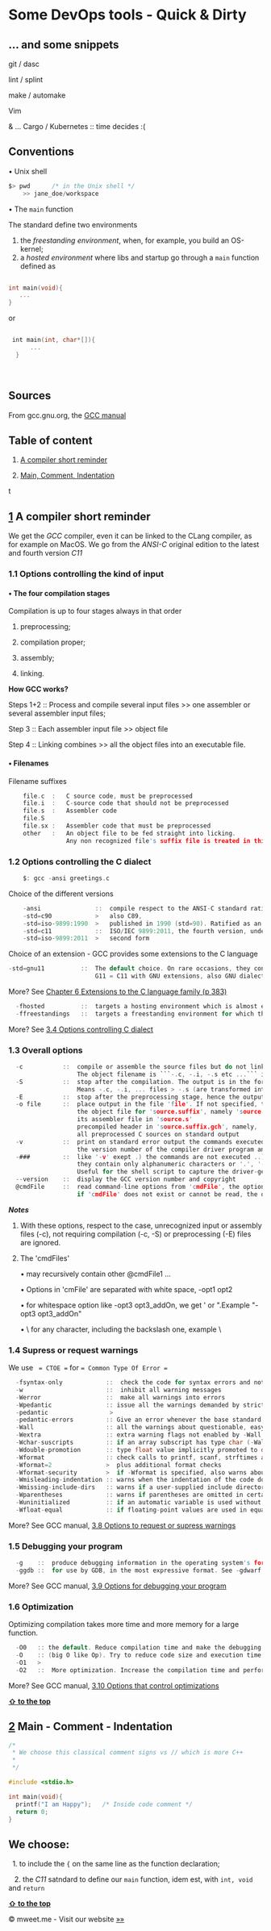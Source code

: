 # Some DevOps tools - Quick & Dirty
## ... and some snippets


git / dasc

lint / splint

make / automake

Vim



& ... Cargo / Kubernetes :: time decides :(


## Conventions

• Unix shell
```c
$> pwd      /* in the Unix shell */
	>> jane_doe/workspace
```

• The ```main``` function

The standard define two environments
  1. the *freestanding environment*, when, for example, you build an OS-kernel;
  2. a *hosted environment* where libs and startup go through a ```main``` function defined as
 ```c
 
 int main(void){
 	...
}
 
 ```
 
 or
 
  
  ```c
  
  int main(int, char*[]){
		...
	}
  
  ```
  
  
  
  
## Sources

From gcc.gnu.org, the [GCC manual](https://gcc.gnu.org/onlinedocs/)




<a name="table-of-content"></a>
## Table of content

1. [A compiler short reminder](#compiler-short-reminder)

3. [Main, Comment, Indentation](#main-comment-indentation)

t



<a name="1"></a><a name="compiler-short-reminder"></a>
## [1](#compiler-short-reminder) A compiler short reminder



We get the *GCC* compiler, even it can be linked to the CLang compiler, as for example on MacOS. We go from the *ANSI-C* original edition to the latest and fourth version *C11*

### 1.1 Options controlling the kind of input

#### • The four compilation stages

Compilation is up to four stages always in that order

1. preprocessing;

2. compilation proper;

3. assembly;

4. linking.

__How GCC works?__

Steps	1+2  ::  Process and compile several input files	>>	one assembler or several assembler input files;
														      
Step	3    ::  Each assembler input file			>>	object file

Step	4    ::  Linking combines				>>	all the object files into an executable file.


#### • Filenames

Filename suffixes
```c
	file.c	:	C source code, must be preprocessed
	file.i	:	C-source code that should not be preprocessed
	file.s	:	Assembler code
	file.S
	file.sx	:	Assembler code that must be preprocessed
	other	:	An object file to be fed straight into licking.
			    Any non recognized file's suffix file is treated in this manner.
```



### 1.2 Options controlling the C dialect
```c
	$: gcc -ansi greetings.c
```
Choice of the different versions
```c
	-ansi               ::  compile respect to the ANSI-C standard ratified in 1989. Gets three different writings forms
	-std=c90            >   also C89,
	-std=iso-9899:1990  >   published in 1990 (std=90). Ratified as an ISO standard (ISO/IEC 9899:1990)
	-std=c11            ::  ISO/IEC 9899:2011, the fourth version, under two different forms
	-std=iso-9899:2011  >   second form
```

Choice of an extension - GCC provides some extensions to the C language
```c
-std=gnu11          ::  The default choice. On rare occasions, they conflict with the C standard.
                        G11 = C11 with GNU extensions, also GNU dialect of C11
```

More? See [Chapter 6 Extensions to the C language family (p 383)](https://gcc.gnu.org/onlinedocs/gcc-6.3.0/gcc/index.html#toc_C-Extensions)

```c
  -fhosted          ::  targets a hosting environment which is almost everything except a kernel
  -ffreestandings   ::  targets a freestanding environment for which the most obvious example is an OS kernel
```

More? See [3.4 Options controlling C dialect](https://gcc.gnu.org/onlinedocs/gcc-6.3.0/gcc/C-Dialect-Options.html#C-Dialect-Options)



### 1.3 Overall options
```c
  -c           ::  compile or assemble the source files but do not link them
                   The object filename is ```-.c, -.i, -.s etc ...``` into an ```-.o ``` filename
  -S           ::  stop after the compilation. The output is in the form of an assembler code file.
                   Means -.c, -.i, ... files > -.s (are transformed into a .s file)
  -E           ::  stop after the preprocessing stage, hence the output is a preprocessed file sent to the std output
  -o file      ::  place output in the file 'file'. If not specified, the default is to put an executable in 'a.out',
                   the object file for 'source.suffix', namely 'source.c', in 'source.o'
                   its assembler file in 'source.s'
                   precompiled header in 'source.suffix.gch', namely, 'source.c.gch'
                   all preprocessed C sources on standard output
  -v           ::  print on standard error output the commands executed to run the stages of compilation and also
                   the version number of the compiler driver program and of the preprocessor and the compiler proper
  -###         ::  like '-v' exept .) the commands are not executed ..) arguments are quoted unless
                   they contain only alphanumeric characters or '.', '-', '/', '_'
                   Useful for the shell script to capture the driver-generated command lines
  --version    ::  display the GCC version number and copyright
  @cmdFile     ::  read command-line options from 'cmdFile', the options are read in place of the originals
                   if 'cmdFile' does not exist or cannot be read, the options receive a litteral treatment
```

**_Notes_**

1. With these options, respect to the case, unrecognized input or assembly files (-c), not requiring compilation (-c, -S) or preprocessing (-E) files are ignored.

2. The 'cmdFiles'

    • may recursively contain other @cmdFile1 ...
   
    • Options in 'cmFile' are separated with white space, -opt1 opt2
   
    • for whitespace option like -opt3 opt3_addOn, we get ' or ".Example "-opt3 opt3_addOn" 
   
    • \ for any character, including the backslash one, example \\
   


### 1.4 Supress or request warnings

We use ``` = CTOE =``` for ``` = Common Type Of Error = ```

```c
  -fsyntax-only            ::  check the code for syntax errors and nothing else
  -w                       ::  inhibit all warning messages
  -Werror                  ::  make all warnings into errors
  -Wpedantic               :: issue all the warnings demanded by strict ISO-C
  -pedantic                 >
  -pedantic-errors         :: Give an error whenever the base standard requires a diagnostic
  -Wall                    :: all the warnings about questionable, easy to avoid constructions, including the macros
  -Wextra                  :: extra warning flags not enabled by -Wall
  -Wchar-suscripts         :: if an array subscript has type char (-Wall). =CTOE=
  -Wdouble-promotion       :: type float value implicitly promoted to double (much more expensive)
  -Wformat                 :: check calls to printf, scanf, strftimes and all format families ...etc to be sure the supplied arguments types are appropriate to the format string specified
  -Wformat=2               >  plus additional format checks
  -Wformat-security        >  if -Wformat is specified, also warns about uses of format functions that represent possible security problems
  -Wmisleading-indentation :: warns when the indentation of the code does not reflect the block structure
  -Wmissing-include-dirs   :: warns if a user-supplied include directory does not exist
  -Wparentheses            :: warns if parentheses are omitted in certain contexts
  -Wuninitialized          :: if an automatic variable is used without first being initialized
  -Wfloat-equal            :: if floating-point values are used in equality comparisons
```

More? See GCC manual, [3.8 Options to request or supress warnings](https://gcc.gnu.org/onlinedocs/gcc-6.3.0/gcc/Warning-Options.html#Warning-Options)


### 1.5 Debugging your program

```c
  -g    ::  produce debugging information in the operating system's format (stabs, COFF, XCOFF, DWARF). GDB can work with this information
  -ggdb ::  for use by GDB, in the most expressive format. See -gdwarf -gstabs
```

More? See GCC manual, [3.9 Options for debugging your program](https://gcc.gnu.org/onlinedocs/gcc-6.3.0/gcc/Debugging-Options.html#Debugging-Options)



### 1.6 Optimization

Optimizing compilation takes more time and more memory for a large function.

```c
  -O0   :: the default. Reduce compilation time and make the debugging produce the expected results
  -O    :: (big O like Op). Try to reduce code size and execution time, quickly and simply
  -O1   >
  -O2   ::  More optimization. Increase the compilation time and performance of the generated code.
```
More? See GCC manual, [3.10 Options that control optimizations](https://gcc.gnu.org/onlinedocs/gcc-6.3.0/gcc/Optimize-Options.html#Optimize-Options)

**[ &#8679; to the top](#table-of-content)**


<a name="2"></a><a name="main-comment-indentation"></a>
## [2](#main-comment-indentation) Main - Comment - Indentation

```c
/*
 * We choose this classical comment signs vs // which is more C++
 *
 */

#include <stdio.h>

int main(void){
  printf("I am Happy");   /* Inside code comment */
  return 0;
}
```

## We choose:

   1. to include the ``` { ``` on the same line as the function declaration;
   
   2. the *C11* satndard to define our ```main``` function, idem est, with ```int, void``` and ```return```
    
   
    
    
**[ &#8679; to the top](#table-of-content)**



&copy; mweet.me - Visit our website <a href="https://mweet.me" target="_blank">&raquo;&raquo;</a>
